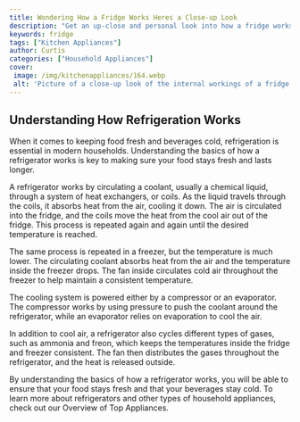 ```yaml
---
title: Wondering How a Fridge Works Heres a Close-up Look
description: "Get an up-close and personal look into how a fridge works so you can feel better informed about the appliance that helps keep your food and beverages cold Learn about the technology behind fridges and know the basics of what is going on the next time you open up your refrigerator"
keywords: fridge
tags: ["Kitchen Appliances"]
author: Curtis
categories: ["Household Appliances"]
cover: 
 image: /img/kitchenappliances/164.webp
 alt: 'Picture of a close-up look of the internal workings of a fridge showing how a fridge works'
---
```

## Understanding How Refrigeration Works 
When it comes to keeping food fresh and beverages cold, refrigeration is essential in modern households. Understanding the basics of how a refrigerator works is key to making sure your food stays fresh and lasts longer. 

A refrigerator works by circulating a coolant, usually a chemical liquid, through a system of heat exchangers, or coils. As the liquid travels through the coils, it absorbs heat from the air, cooling it down. The air is circulated into the fridge, and the coils move the heat from the cool air out of the fridge. This process is repeated again and again until the desired temperature is reached.

The same process is repeated in a freezer, but the temperature is much lower. The circulating coolant absorbs heat from the air and the temperature inside the freezer drops. The fan inside circulates cold air throughout the freezer to help maintain a consistent temperature.

The cooling system is powered either by a compressor or an evaporator. The compressor works by using pressure to push the coolant around the refrigerator, while an evaporator relies on evaporation to cool the air.

In addition to cool air, a refrigerator also cycles different types of gases, such as ammonia and freon, which keeps the temperatures inside the fridge and freezer consistent. The fan then distributes the gases throughout the refrigerator, and the heat is released outside. 

By understanding the basics of how a refrigerator works, you will be able to ensure that your food stays fresh and that your beverages stay cold. To learn more about refrigerators and other types of household appliances, check out our Overview of Top Appliances.
